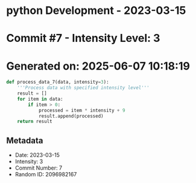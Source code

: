﻿# python Development - 2023-03-15
# Commit #7 - Intensity Level: 3
# Generated on: 2025-06-07 10:18:19
```python
def process_data_7(data, intensity=3):
    '''Process data with specified intensity level'''
    result = []
    for item in data:
        if item > 0:
            processed = item * intensity + 9
            result.append(processed)
    return result
```
## Metadata
- Date: 2023-03-15
- Intensity: 3
- Commit Number: 7
- Random ID: 2096982167
